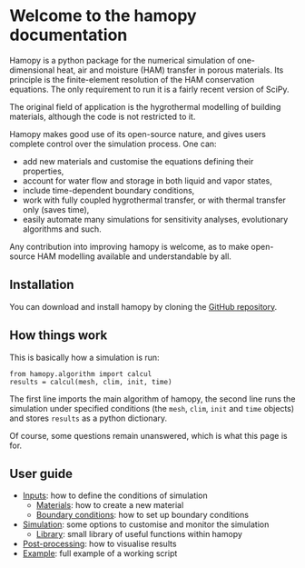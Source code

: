 # Welcome to the hamopy documentation

Hamopy is a python package for the numerical simulation of one-dimensional heat, air and moisture (HAM) transfer in porous materials. Its principle is the finite-element resolution of the HAM conservation equations. The only requirement to run it is a fairly recent version of SciPy.

The original field of application is the hygrothermal modelling of building materials, although the code is not restricted to it.

Hamopy makes good use of its open-source nature, and gives users complete control over the simulation process. One can:

* add new materials and customise the equations defining their properties,
* account for water flow and storage in both liquid and vapor states,
* include time-dependent boundary conditions,
* work with fully coupled hygrothermal transfer, or with thermal transfer only (saves time),
* easily automate many simulations for sensitivity analyses, evolutionary algorithms and such.

Any contribution into improving hamopy is welcome, as to make open-source HAM modelling available and understandable by all.

## Installation

You can download and install hamopy by cloning the [GitHub repository](https://github.com/srouchier/hamopy).

## How things work

This is basically how a simulation is run:

	from hamopy.algorithm import calcul
	results = calcul(mesh, clim, init, time)

The first line imports the main algorithm of hamopy, the second line runs the simulation under specified conditions (the `mesh`, `clim`, `init` and `time` objects) and stores `results` as a python dictionary.

Of course, some questions remain unanswered, which is what this page is for.

## User guide

* [Inputs](user-guide/inputs.md): how to define the conditions of simulation
	* [Materials](user-guide/materials.md): how to create a new material
	* [Boundary conditions](user-guide/boundary.md): how to set up boundary conditions 
* [Simulation](user-guide/simulation.md): some options to customise and monitor the simulation
	* [Library](user-guide/library.md): small library of useful functions within hamopy 
* [Post-processing](user-guide/post-processing.md): how to visualise results
* [Example](user-guide/example.md): full example of a working script 


